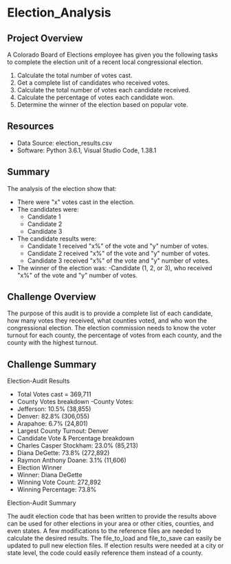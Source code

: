 # Election_Analysis

## Project Overview
A Colorado Board of Elections employee has given you the following tasks to complete the election unit of a recent local congressional election.

1. Calculate the total number of votes cast.
2. Get a complete list of candidates who received votes.
3. Calculate the total number of votes each candidate received.
4. Calculate the percentage of votes each candidate won.
5. Determine the winner of the election based on popular vote.

## Resources
- Data Source: election_results.csv
- Software: Python 3.6.1, Visual Studio Code, 1.38.1

## Summary
The analysis of the election show that:
- There were "x" votes cast in the election.
- The candidates were:
  - Candidate 1
  - Candidate 2
  - Candidate 3
- The candidate results were:
  - Candidate 1 received "x%" of the vote and "y" number of votes.
  - Candidate 2 received "x%" of the vote and "y" number of votes.
  - Candidate 3 received "x%" of the vote and "y" number of votes.
- The winner of the election was:
  -Candidate (1, 2, or 3), who received "x%" of the vote and "y" number of votes.

## Challenge Overview
The purpose of this audit is to provide a complete list of each candidate, how many votes they received, what counties voted, and who won the congressional election.  The election commission needs to know the voter turnout for each county, the percentage of votes from each county, and the county with the highest turnout.  
## Challenge Summary
Election-Audit Results
-	Total Votes cast = 369,711
-	County Votes breakdown
-County Votes:
  - Jefferson: 10.5% (38,855)
  - Denver: 82.8% (306,055)
  - Arapahoe: 6.7% (24,801)
-	Largest County Turnout: Denver
-	Candidate Vote & Percentage breakdown
  - Charles Casper Stockham: 23.0% (85,213)
  - Diana DeGette: 73.8% (272,892)
  - Raymon Anthony Doane: 3.1% (11,606)
-	Election Winner
  - Winner: Diana DeGette
  - Winning Vote Count: 272,892
  - Winning Percentage: 73.8%

Election-Audit Summary

The audit election code that has been written to provide the results above can be used for other elections in your area or other cities, counties, and even states.  A few modifications to the reference files are needed to calculate the desired results.  The file_to_load and file_to_save can easily be updated to pull new election files.  If election results were needed at a city or state level, the code could easily reference them instead of a county.  
